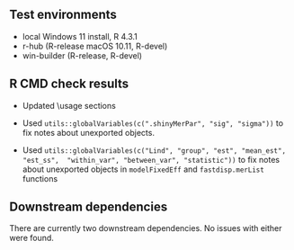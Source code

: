 ## Test environments
* local Windows 11 install, R 4.3.1
* r-hub (R-release macOS 10.11, R-devel)
* win-builder (R-release, R-devel)

## R CMD check results

* Updated \usage sections
* Used `utils::globalVariables(c(".shinyMerPar", "sig", "sigma"))` to fix notes
  about unexported objects.

* Used `utils::globalVariables(c("Lind", "group", "est", "mean_est", "est_ss", 
                                "within_var", "between_var", "statistic"))` 
    to fix notes about unexported objects in `modelFixedEff` and 
    `fastdisp.merList` functions
    

## Downstream dependencies
There are currently two downstream dependencies. No issues with either were 
found.
